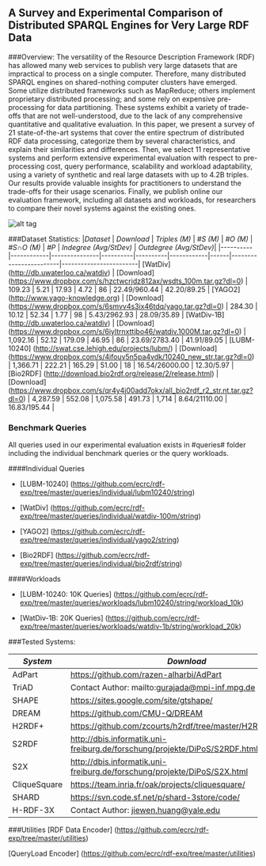 ## A Survey and Experimental Comparison of Distributed SPARQL Engines for Very Large RDF Data

###Overview:
The versatility of the Resource Description Framework (RDF) has allowed many web services to publish very large datasets that are impractical to process on a single computer. Therefore, many distributed SPARQL engines on shared-nothing computer clusters have emerged. Some utilize distributed frameworks such as MapReduce; others implement proprietary distributed processing; and some rely on expensive pre-processing for data partitioning. These systems exhibit a variety of trade-offs that are not well-understood, due to the lack of any comprehensive quantitative and qualitative evaluation. 
In this paper, we present a survey of 21 state-of-the-art systems that cover the entire spectrum of distributed RDF data processing, categorize them by several characteristics, and explain their similarities and differences. Then, we select 11 representative systems and perform extensive experimental evaluation with respect to pre-processing cost, query performance, scalability and workload adaptability, using a variety of synthetic and real large datasets with up to 4.2B triples. Our results provide valuable insights for practitioners to understand the trade-offs for their usage scenarios.
Finally, we publish online our evaluation framework, including all datasets and workloads, for researchers to compare their novel systems against the existing ones.      

![alt tag](https://github.com/ecrc/rdf-exp/blob/master/results/data_stats.png?raw=true)


###Dataset Statistics:
|*Dataset* | *Download* | *Triples (M)* | *#S (M)* | *#O (M)* | *#S∩O (M)* | *#P* | *Indegree (Avg/StDev)* | *Outdegree (Avg/StDev)*|
|----------|------------|---------------|----------|----------|------------|------|------------------------|------------------------|
 [WatDiv] (http://db.uwaterloo.ca/watdiv)  | [Download] (https://www.dropbox.com/s/hzctwcrjdz812ax/wsdts_100m.tar.gz?dl=0) | 109.23  | 5.21 | 17.93 | 4.72 | 86 | 22.49/960.44 | 42.20/89.25  | 
 [YAGO2] (http://www.yago-knowledge.org) | [Download] (https://www.dropbox.com/s/6smvv4s3ix46tdq/yago.tar.gz?dl=0) | 284.30 | 10.12 | 52.34 | 1.77 | 98 | 5.43/2962.93 | 28.09/35.89 |
 [WatDiv-1B] (http://db.uwaterloo.ca/watdiv) | [Download] (https://www.dropbox.com/s/6iyltrnxttjbo46/watdiv.1000M.tar.gz?dl=0) | 1,092.16 | 52.12 | 179.09 | 46.95 | 86 | 23.69/2783.40 | 41.91/89.05 |
 [LUBM-10240] (http://swat.cse.lehigh.edu/projects/lubm/) | [Download] (https://www.dropbox.com/s/4ifouv5n5pa4vdk/10240_new_str.tar.gz?dl=0) | 1,366.71 | 222.21 | 165.29 | 51.00 | 18 | 16.54/26000.00 | 12.30/5.97 |
 [Bio2RDF] (http://download.bio2rdf.org/release/2/release.html) | [Download] (https://www.dropbox.com/s/qr4y4j00add7okx/all_bio2rdf_r2_str.nt.tar.gz?dl=0) | 4,287.59 | 552.08 | 1,075.58 | 491.73 | 1,714 | 8.64/21110.00 | 16.83/195.44 |


### Benchmark Queries 
All queries used in our experimental evaluation exists in #queries# folder including the individual benchmark queries or the query workloads.

####Individual Queries
* [LUBM-10240] (https://github.com/ecrc/rdf-exp/tree/master/queries/individual/lubm10240/string) 

* [WatDiv] (https://github.com/ecrc/rdf-exp/tree/master/queries/individual/watdiv-100m/string) 

* [YAGO2] (https://github.com/ecrc/rdf-exp/tree/master/queries/individual/yago2/string)

* [Bio2RDF] (https://github.com/ecrc/rdf-exp/tree/master/queries/individual/bio2rdf/string)


####Workloads
* [LUBM-10240: 10K Queries] (https://github.com/ecrc/rdf-exp/tree/master/queries/workloads/lubm10240/string/workload_10k)

* [WatDiv-1B: 20K Queries] (https://github.com/ecrc/rdf-exp/tree/master/queries/workloads/watdiv-1b/string/workload_20k)

###Tested Systems:

|*System* | *Download* |
|----------|------------------|
AdPart | https://github.com/razen-alharbi/AdPart |
TriAD | Contact Author: mailto:gurajada@mpi-inf.mpg.de |
SHAPE | https://sites.google.com/site/gtshape/ |
DREAM | https://github.com/CMU-Q/DREAM |
H2RDF+ | https://github.com/zcourts/h2rdf/tree/master/H2RDF%2Bv0.2 |
S2RDF | http://dbis.informatik.uni-freiburg.de/forschung/projekte/DiPoS/S2RDF.html | 
S2X | http://dbis.informatik.uni-freiburg.de/forschung/projekte/DiPoS/S2X.html | 
CliqueSquare | https://team.inria.fr/oak/projects/cliquesquare/ |
SHARD | https://svn.code.sf.net/p/shard-3store/code/ | 
H-RDF-3X | Contact Author: jiewen.huang@yale.edu |


###Utilities
[RDF Data Encoder] (https://github.com/ecrc/rdf-exp/tree/master/utilities)

[QueryLoad Encoder] (https://github.com/ecrc/rdf-exp/tree/master/utilities)

